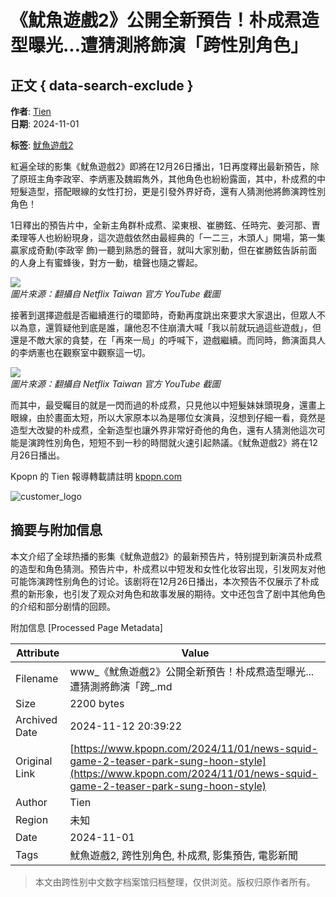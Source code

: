 # 《魷魚遊戲2》公開全新預告！朴成焄造型曝光...遭猜測將飾演「跨性別角色」

## 正文 { data-search-exclude }


**作者**: [Tien](https://kpopn.com/author/tien)  
**日期**: 2024-11-01  

**标签**: [魷魚遊戲2](https://kpopn.com/tag/%e9%ad%b7%e9%ad%9a%e9%81%8a%e6%88%b22)  

紅遍全球的影集《魷魚遊戲2》即將在12月26日播出，1日再度釋出最新預告，除了原班主角李政宰、李炳憲及魏嘏雋外，其他角色也紛紛露面，其中，朴成焄的中短髮造型，搭配眼線的女性打扮，更是引發外界好奇，還有人猜測他將飾演跨性別角色！

1日釋出的預告片中，全新主角群朴成焄、梁東根、崔勝鉉、任時完、姜河那、曺柔理等人也紛紛現身，這次遊戲依然由最經典的「一二三，木頭人」開場，第一集贏家成奇勳(李政宰 飾)一聽到熟悉的聲音，就叫大家別動，但在崔勝鉉告訴前面的人身上有蜜蜂後，對方一動，槍聲也隨之響起。

![](/upload/2bf97d6c5e131b1e2a8f.png)  
*圖片來源：翻攝自 Netflix Taiwan 官方 YouTube 截圖*

接著到選擇遊戲是否繼續進行的環節時，奇勳再度跳出來要求大家退出，但眾人不以為意，還質疑他到底是誰，讓他忍不住崩潰大喊「我以前就玩過這些遊戲」，但還是不敵大家的貪婪，在「再來一局」的呼喊下，遊戲繼續。而同時，飾演面具人的李炳憲也在觀察室中觀察這一切。

![](/upload/d98e13094d7cba041047.png)  
*圖片來源：翻攝自 Netflix Taiwan 官方 YouTube 截圖*

而其中，最受矚目的就是一閃而過的朴成焄，只見他以中短髮妹妹頭現身，還畫上眼線，由於畫面太短，所以大家原本以為是哪位女演員，沒想到仔細一看，竟然是造型大改變的朴成焄，全新造型也讓外界非常好奇他的角色，還有人猜測他這次可能是演跨性別角色，短短不到一秒的時間就火速引起熱議。《魷魚遊戲2》將在12月26日播出。

Kpopn 的 Tien 報導轉載請註明 [kpopn.com](https://kpopn.com)  

![customer_logo](https://www.likr.tw/pushImage/kpopn/image/20230320000001_chrome_100x100_1731383389.png)

## 摘要与附加信息

<!-- tcd_abstract -->
本文介绍了全球热播的影集《魷魚遊戲2》的最新预告片，特别提到新演员朴成焄的造型和角色猜测。预告片中，朴成焄以中短发和女性化妆容出现，引发网友对他可能饰演跨性别角色的讨论。该剧将在12月26日播出，本次预告不仅展示了朴成焄的新形象，也引发了观众对角色和故事发展的期待。文中还包含了剧中其他角色的介绍和部分剧情的回顾。
<!-- tcd_abstract_end -->

附加信息 [Processed Page Metadata]

| Attribute       | Value                                  |
|-----------------|----------------------------------------|
| Filename        | www_《魷魚遊戲2》公開全新預告！朴成焄造型曝光...遭猜測將飾演「跨_.md                             |
| Size            | 2200 bytes                           |
| Archived Date   | 2024-11-12 20:39:22                             |
| Original Link   | [https://www.kpopn.com/2024/11/01/news-squid-game-2-teaser-park-sung-hoon-style](https://www.kpopn.com/2024/11/01/news-squid-game-2-teaser-park-sung-hoon-style)                       |
| Author          | Tien                               |
| Region          | 未知                               |
| Date            | 2024-11-01                                 |
| Tags            | 魷魚遊戲2, 跨性別角色, 朴成焄, 影集預告, 電影新聞                                 |
>
> 本文由跨性别中文数字档案馆归档整理，仅供浏览。版权归原作者所有。
>